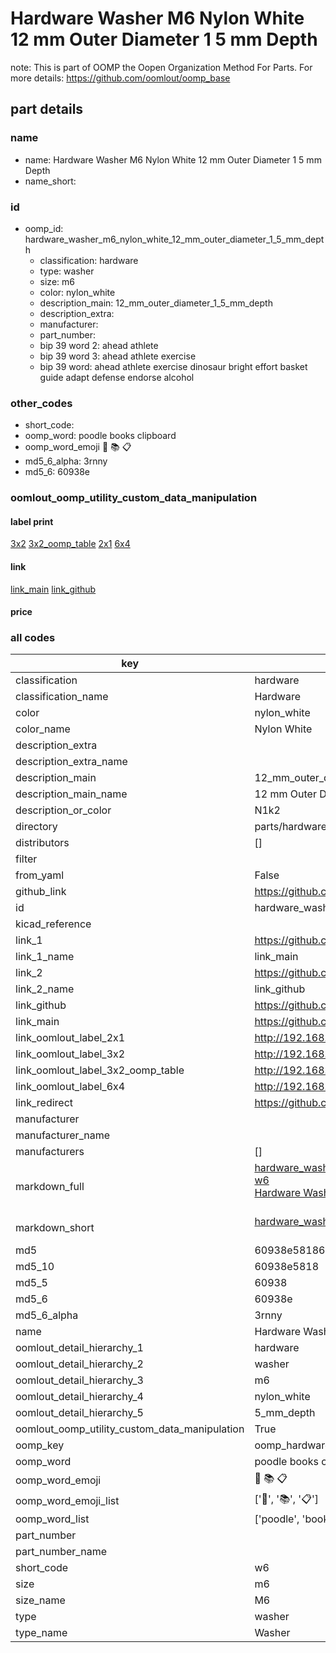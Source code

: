 # Hardware Washer M6 Nylon White 12 mm Outer Diameter 1 5 mm Depth  

note: This is part of OOMP the Oopen Organization Method For Parts. For more details: https://github.com/oomlout/oomp_base

##  part details
  







### name
* name: Hardware Washer M6 Nylon White 12 mm Outer Diameter 1 5 mm Depth
* name_short: 
### id
* oomp_id: hardware_washer_m6_nylon_white_12_mm_outer_diameter_1_5_mm_depth
  * classification: hardware
  * type: washer
  * size: m6
  * color: nylon_white
  * description_main: 12_mm_outer_diameter_1_5_mm_depth
  * description_extra: 
  * manufacturer: 
  * part_number: 
  * bip 39 word 2: ahead athlete
  * bip 39 word 3: ahead athlete exercise
  * bip 39 word: ahead athlete exercise dinosaur bright effort basket guide adapt defense endorse alcohol

### other_codes
* short_code: 
* oomp_word: poodle books clipboard
* oomp_word_emoji :poodle: :books: :clipboard:
* md5_6_alpha: 3rnny
* md5_6: 60938e






### oomlout_oomp_utility_custom_data_manipulation
#### label print
[3x2](http://192.168.1.245:1112/?label=oomp%203rnny)
[3x2_oomp_table](http://192.168.1.108:1112/?label=oomp%203rnny)
[2x1](http://192.168.1.242:1112/?label=oomp%203rnny)
[6x4](http://192.168.1.55:1112/?label=oomp%203rnny)    

#### link

[link_main](https://github.com/oomlout/oomlout_oomp_version_1_messy/tree/main/parts/hardware_washer_m6_nylon_white_12_mm_outer_diameter_1_5_mm_depth) [link_github](https://github.com/oomlout/oomlout_oomp_version_1_messy/tree/main/parts/hardware_washer_m6_nylon_white_12_mm_outer_diameter_1_5_mm_depth)                             

#### price







### all codes 
| key | value |  
| --- | --- |  
| classification | hardware |  
| classification_name | Hardware |  
| color | nylon_white |  
| color_name | Nylon White |  
| description_extra |  |  
| description_extra_name |  |  
| description_main | 12_mm_outer_diameter_1_5_mm_depth |  
| description_main_name | 12 mm Outer Diameter 1 5 mm Depth |  
| description_or_color | N1k2 |  
| directory | parts/hardware_washer_m6_nylon_white_12_mm_outer_diameter_1_5_mm_depth |  
| distributors | [] |  
| filter |  |  
| from_yaml | False |  
| github_link | https://github.com/oomlout/oomlout_oomp_part_src/tree/main/parts/hardware_washer_m6_nylon_white_12_mm_outer_diameter_1_5_mm_depth |  
| id | hardware_washer_m6_nylon_white_12_mm_outer_diameter_1_5_mm_depth |  
| kicad_reference |  |  
| link_1 | https://github.com/oomlout/oomlout_oomp_version_1_messy/tree/main/parts/hardware_washer_m6_nylon_white_12_mm_outer_diameter_1_5_mm_depth |  
| link_1_name | link_main |  
| link_2 | https://github.com/oomlout/oomlout_oomp_version_1_messy/tree/main/parts/hardware_washer_m6_nylon_white_12_mm_outer_diameter_1_5_mm_depth |  
| link_2_name | link_github |  
| link_github | https://github.com/oomlout/oomlout_oomp_version_1_messy/tree/main/parts/hardware_washer_m6_nylon_white_12_mm_outer_diameter_1_5_mm_depth |  
| link_main | https://github.com/oomlout/oomlout_oomp_version_1_messy/tree/main/parts/hardware_washer_m6_nylon_white_12_mm_outer_diameter_1_5_mm_depth |  
| link_oomlout_label_2x1 | http://192.168.1.242:1112/?label=oomp%203rnny |  
| link_oomlout_label_3x2 | http://192.168.1.245:1112/?label=oomp%203rnny |  
| link_oomlout_label_3x2_oomp_table | http://192.168.1.108:1112/?label=oomp%203rnny |  
| link_oomlout_label_6x4 | http://192.168.1.55:1112/?label=oomp%203rnny |  
| link_redirect | https://github.com/oomlout/oomlout_oomp_version_1_messy/tree/main/parts/hardware_washer_m6_nylon_white_12_mm_outer_diameter_1_5_mm_depth |  
| manufacturer |  |  
| manufacturer_name |  |  
| manufacturers | [] |  
| markdown_full | [hardware_washer_m6_nylon_white_12_mm_outer_diameter_1_5_mm_depth](none)<br>[w6](none)<br>[Hardware Washer M6 Nylon White 12 Mm Outer Diameter 1 5 Mm Depth](none)<br><br> |  
| markdown_short | [hardware_washer_m6_nylon_white_12_mm_outer_diameter_1_5_mm_depth](none)<br><br> |  
| md5 | 60938e58186782651a8e03e69e838829 |  
| md5_10 | 60938e5818 |  
| md5_5 | 60938 |  
| md5_6 | 60938e |  
| md5_6_alpha | 3rnny |  
| name | Hardware Washer M6 Nylon White 12 mm Outer Diameter 1 5 mm Depth |  
| oomlout_detail_hierarchy_1 | hardware |  
| oomlout_detail_hierarchy_2 | washer |  
| oomlout_detail_hierarchy_3 | m6 |  
| oomlout_detail_hierarchy_4 | nylon_white |  
| oomlout_detail_hierarchy_5 | 5_mm_depth |  
| oomlout_oomp_utility_custom_data_manipulation | True |  
| oomp_key | oomp_hardware_washer_m6_nylon_white_12_mm_outer_diameter_1_5_mm_depth |  
| oomp_word | poodle books clipboard |  
| oomp_word_emoji | :poodle: :books: :clipboard: |  
| oomp_word_emoji_list | [':poodle:', ':books:', ':clipboard:'] |  
| oomp_word_list | ['poodle', 'books', 'clipboard'] |  
| part_number |  |  
| part_number_name |  |  
| short_code | w6 |  
| size | m6 |  
| size_name | M6 |  
| type | washer |  
| type_name | Washer |  

